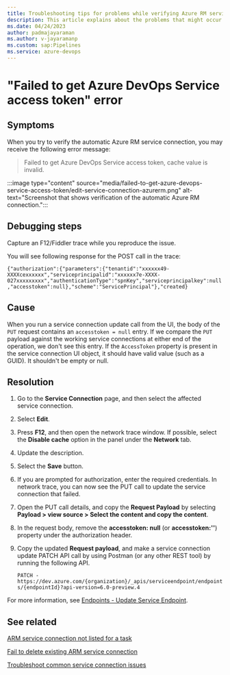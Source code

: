 ```yaml
---
title: Troubleshooting tips for problems while verifying Azure RM service connection
description: This article explains about the problems that might occur when users verify the automatic Azure RM service connection.
ms.date: 04/24/2023
author: padmajayaraman
ms.author: v-jayaramanp
ms.custom: sap:Pipelines
ms.service: azure-devops
---
```


# "Failed to get Azure DevOps Service access token" error

## Symptoms

When you try to verify the automatic Azure RM service connection, you may receive the following error message:

> Failed to get Azure DevOps Service access token, cache value is invalid.

:::image type="content" source="media/failed-to-get-azure-devops-service-access-token/edit-service-connection-azurerm.png" alt-text="Screenshot that shows verification of the automatic Azure RM connection.":::

## Debugging steps

Capture an F12/Fiddler trace while you reproduce the issue.

You will see following response for the POST call in the trace:

`{"authorization":{"parameters":{"tenantid":"xxxxxx49-XXXXcexxxxxx","serviceprincipalid":"xxxxxx7e-XXXX-027xxxxxxxxx","authenticationType":"spnKey","serviceprincipalkey":null,"accesstoken":null},"scheme":"ServicePrincipal"},"created}`

## Cause

When you run a service connection update call from the UI, the body of the `PUT` request contains an `accesstoken = null` entry. If we compare the `PUT` payload against the working service connections at either end of the operation, we don't see this entry. If the `AccessToken` property is present in the service connection UI object, it should have valid value (such as a GUID). It shouldn't be empty or null.

## Resolution

1. Go to the **Service Connection** page, and then select the affected service connection.
1. Select **Edit**.
1. Press **F12**, and then open the network trace window. If possible, select the **Disable cache** option in the panel under the **Network** tab.
1. Update the description.
1. Select the **Save** button.
1. If you are prompted for authorization, enter the required credentials.
   In network trace, you can now see the PUT call to update the service connection that failed.
1. Open the PUT call details, and copy the **Request Payload** by selecting **Payload > view source > Select the content and copy the content**.
1. In the request body, remove the **accesstoken: null** (or **accesstoken:''**) property under the authorization header.
1. Copy the updated **Request payload**, and make a service connection update PATCH API call by using Postman (or any other REST tool) by running the following API.

   `PATCH - https://dev.azure.com/{organization}/_apis/serviceendpoint/endpoints/{endpointId}?api-version=6.0-preview.4`

For more information, see [Endpoints - Update Service Endpoint](/rest/api/azure/devops/serviceendpoint/endpoints/update-service-endpoint?view=azure-devops-rest-6.0&tabs=HTTP&preserve-view=true).

## See related

[ARM service connection not listed for a task](azure-rm-service-connection-not-listed-for-a-task.md)

[Fail to delete existing ARM service connection](fail-to-delete-existing-service-connection.md)

[Troubleshoot common service connection issues](overview-of-azure-resource-manager-service-connections.md)
